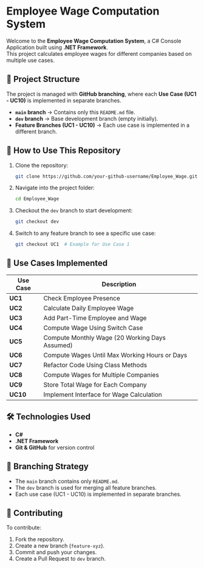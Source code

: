 ﻿# Employee Wage Computation System

Welcome to the **Employee Wage Computation System**, a C# Console Application built using **.NET Framework**.  
This project calculates employee wages for different companies based on multiple use cases.  

## 📌 **Project Structure**
The project is managed with **GitHub branching**, where each **Use Case (UC1 - UC10)** is implemented in separate branches.  
- **`main` branch** → Contains only this `README.md` file.  
- **`dev` branch** → Base development branch (empty initially).  
- **Feature Branches (UC1 - UC10)** → Each use case is implemented in a different branch.

## 🚀 **How to Use This Repository**
1. Clone the repository:  
   ```sh
   git clone https://github.com/your-github-username/Employee_Wage.git
   ```
2. Navigate into the project folder:  
   ```sh
   cd Employee_Wage
   ```
3. Checkout the `dev` branch to start development:  
   ```sh
   git checkout dev
   ```
4. Switch to any feature branch to see a specific use case:  
   ```sh
   git checkout UC1  # Example for Use Case 1
   ```

## 📂 **Use Cases Implemented**
| Use Case | Description |
|----------|------------|
| **UC1** | Check Employee Presence |
| **UC2** | Calculate Daily Employee Wage |
| **UC3** | Add Part-Time Employee and Wage |
| **UC4** | Compute Wage Using Switch Case |
| **UC5** | Compute Monthly Wage (20 Working Days Assumed) |
| **UC6** | Compute Wages Until Max Working Hours or Days |
| **UC7** | Refactor Code Using Class Methods |
| **UC8** | Compute Wages for Multiple Companies |
| **UC9** | Store Total Wage for Each Company |
| **UC10** | Implement Interface for Wage Calculation |

## 🛠 **Technologies Used**
- **C#**
- **.NET Framework**
- **Git & GitHub** for version control  

## 📜 **Branching Strategy**
- The `main` branch contains only `README.md`.  
- The `dev` branch is used for merging all feature branches.  
- Each use case (UC1 - UC10) is implemented in separate branches.  

## 🤝 **Contributing**
To contribute:
1. Fork the repository.
2. Create a new branch (`feature-xyz`).
3. Commit and push your changes.
4. Create a Pull Request to `dev` branch.
